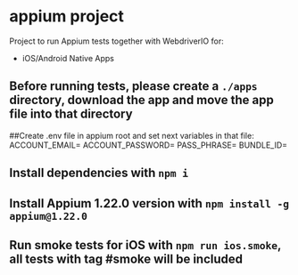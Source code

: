 # appium project

Project to run Appium tests together with WebdriverIO for:

- iOS/Android Native Apps

## Before running tests, please create a `./apps` directory, download the app and move the app file into that directory

##Create .env file in appium root and set next variables in that file:  
ACCOUNT_EMAIL=
ACCOUNT_PASSWORD=
PASS_PHRASE=
BUNDLE_ID= 

## Install dependencies with `npm i`

## Install Appium 1.22.0 version with `npm install -g appium@1.22.0`

## Run smoke tests for iOS with `npm run ios.smoke`, all tests with tag #smoke will be included
